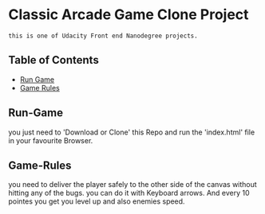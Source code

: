# Classic Arcade Game Clone Project
    this is one of Udacity Front end Nanodegree projects.


## Table of Contents

- [Run Game](#Run-Game)
- [Game Rules](#Game-Rules)

## Run-Game

you just need to 'Download or Clone' this Repo and run the 'index.html' file in your favourite Browser.


## Game-Rules

you need to deliver the player safely to the other side of the canvas without hitting any of the bugs.
you can do it with Keyboard arrows. And every 10 pointes you get you level up and also enemies speed.
